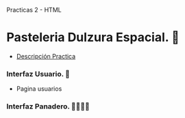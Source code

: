 
Practicas 2 - HTML 

# Pasteleria Dulzura Espacial. 🚀

  - [Descripción Practica](https://github.com/Launch-X-Latam/MisionFrontEnd/blob/4ed97a0072d65e0db40c8e8ec5f52539ddc887f6/02%20-%20HTML/practicas/README.md)

### **Interfaz Usuario. 👫**
  
  - Pagina usuarios

### **Interfaz Panadero. 👨‍🍳👩‍🍳**
